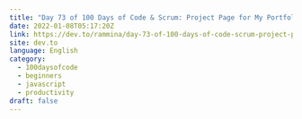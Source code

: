 ```yaml
---
title: "Day 73 of 100 Days of Code & Scrum: Project Page for My Portfolio"
date: 2022-01-08T05:17:20Z
link: https://dev.to/rammina/day-73-of-100-days-of-code-scrum-project-page-for-my-portfolio-30hf?utm_medium=RSS&utm_source=news.12bit.vn
site: dev.to
language: English
category:
  - 100daysofcode
  - beginners
  - javascript
  - productivity
draft: false
---
```


